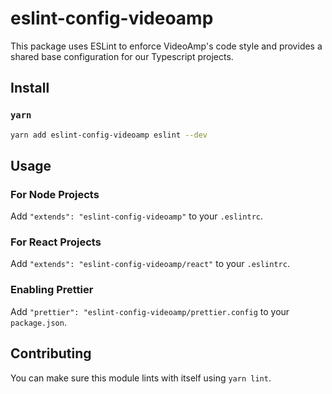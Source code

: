 # eslint-config-videoamp
This package uses ESLint to enforce VideoAmp's code style and provides a shared base configuration for our Typescript projects.

## Install
### `yarn`
```sh
yarn add eslint-config-videoamp eslint --dev
```

## Usage

### For Node Projects
Add `"extends": "eslint-config-videoamp"` to your `.eslintrc`.

### For React Projects
Add `"extends": "eslint-config-videoamp/react"` to your `.eslintrc`.

### Enabling Prettier
Add `"prettier": "eslint-config-videoamp/prettier.config` to your `package.json`.

## Contributing
You can make sure this module lints with itself using `yarn lint`.
